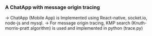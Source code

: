 ### A ChatApp with message origin tracing ###
-> ChatApp (Mobile App) is Implemented using React-native, socket.io, node-js and mysql.
-> For message origin tracing, KMP search (Knuth-morris-pratt algorithm) is used and implemented in python (trace.py)
